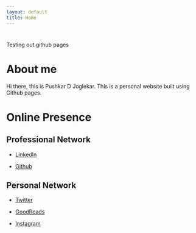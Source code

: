 ```yaml
---
layout: default
title: Home
---
```

<div class="blurb">
	<h1></h1>
	<p>Testing out github pages</p>
</div><!-- /.blurb -->

# [](#header-1)About me

Hi there, this is Pushkar D Joglekar. This is a personal website built using Github pages. 

# [](#header-1)Online Presence

## [](#header-2)Professional Network

* [LinkedIn](https://www.linkedin.com/in/pushkardj/)

* [Github](https://github.com/PushkarJ)

## [](#header-2)Personal Network

* [Twitter](https://twitter.com/PuDiJoglekar)

* [GoodReads](https://www.goodreads.com/user/show/62575989-pushkar-joglekar)

* [Instagram](https://www.instagram.com/pdjclicks/)

